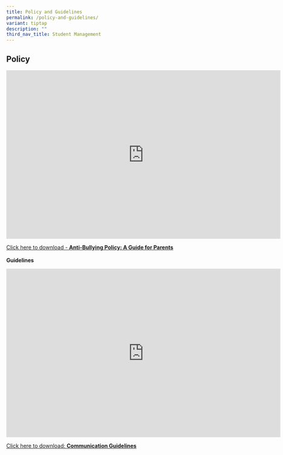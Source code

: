 ```yaml
---
title: Policy and Guidelines
permalink: /policy-and-guidelines/
variant: tiptap
description: ""
third_nav_title: Student Management
---
```

<h2><strong>Policy</strong></h2>
<div class="iframe-wrapper">
<iframe height="445" width="725" allowfullscreen="true" frameborder="0" src="https://docs.google.com/presentation/d/e/2PACX-1vR0JZAbJcU-Lg08tQG_vFFmKT5O0UBEH9a85HKv_erVsAmA-lyO4yAViuL28APZwjg6MvIehHydBIwh/pubembed?start=true&amp;loop=true&amp;delayms=10000"></iframe>
</div>
<p><a href="/files/Anti_Bullying_Policy.pdf" rel="noopener noreferrer nofollow" target="_blank">Click here to download - </a><strong><a href="/files/Anti_Bullying_Policy.pdf" rel="noopener noreferrer nofollow" target="_blank">Anti-Bullying Policy: A Guide for Parents</a></strong>
<br>
<br><strong>Guidelines</strong>
</p>
<div class="iframe-wrapper">
<iframe height="445" width="725" allowfullscreen="true" frameborder="0" src="https://docs.google.com/presentation/d/e/2PACX-1vS-nSq19UDb3XuGhkCIAfTxgjuSOo9eZTRyZNPafEwT0wodOXTPlUGLy2dnKjTc33SkWjYWYt6xtB0u/pubembed?start=true&amp;loop=true&amp;delayms=10000"></iframe>
</div>
<p><a href="/files/Communication_Guidelines.pdf" rel="noopener noreferrer nofollow" target="_blank">Click here to download: </a><strong><a href="/files/Communication_Guidelines.pdf" rel="noopener noreferrer nofollow" target="_blank">Communication Guidelines</a></strong>
</p>